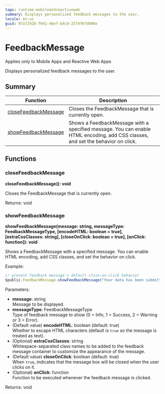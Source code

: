 ```yaml
---
tags: runtime-mobileandreactiveweb
summary: Displays personalized feedback messages to the user.
locale: en-us
guid: 97a72928-f041-46ef-b4c9-2574f67d986e
---
```


# FeedbackMessage

<div class="info" markdown="1">

Applies only to Mobile Apps and Reactive Web Apps

</div>

Displays personalized feedback messages to the user.

## Summary

|Function|Description|
|---|---|
|[closeFeedbackMessage](feedbackmessage.md#closefeedbackmessage)|Closes the FeedbackMessage that is currently open.|
|[showFeedbackMessage](feedbackmessage.md#showfeedbackmessage)|Shows a FeedbackMessage with a specified message. You can enable HTML encoding, add CSS classes, and set the behavior on click.|

## Functions

### closeFeedbackMessage

**closeFeedbackMessage(): void**

Closes the FeedbackMessage that is currently open.

Returns: void

### showFeedbackMessage

**showFeedbackMessage(message: string, messageType: FeedbackMessageType, [encodeHTML: boolean = true], [extraCssClasses: string], [closeOnClick: boolean = true], [onClick: function]): void**

Shows a FeedbackMessage with a specified message. You can enable HTML encoding, add CSS classes, and set the behavior on click.

Example:

```javascript
// prevent feedback message's default close-on-click behavior
$public.FeedbackMessage.showFeedbackMessage("Your data has been submitted.", 1, true, "", false);
```

Parameters:

* **message**: string<br/> Message to be displayed.
* **messageType**: FeedbackMessageType<br/> Type of feedback message to show (0 = Info, 1 = Success, 2 = Warning or 3 = Error).
* (Default value) **encodeHTML**: boolean (default: true) <br/> Whether to escape HTML characters (default is `true` so the message is treated as text).
* (Optional) **extraCssClasses**: string<br/> Whitespace-separated class names to be added to the feedback message container to customize the appearance of the message.
* (Default value) **closeOnClick**: boolean (default: true) <br/> When `true`, indicates that the message box will be closed when the user clicks on it.
* (Optional) **onClick**: function<br/> Function to be executed whenever the feedback message is clicked.

Returns: void

